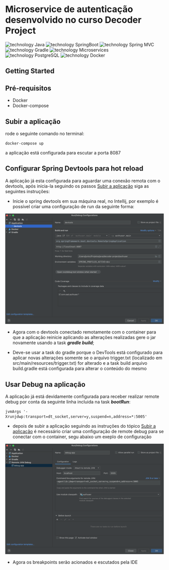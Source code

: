 # Microservice de autenticação desenvolvido no curso Decoder Project

![technology Java](https://img.shields.io/badge/techonolgy-Java-success)
![technology SpringBoot](https://img.shields.io/badge/techonolgy-SpringBoot-success)
![technology Spring MVC](https://img.shields.io/badge/techonolgy-SpringMVC-success)
![technology Gradle](https://img.shields.io/badge/techonolgy-Gradle-success)
![technology Microservices](https://img.shields.io/badge/techonolgy-Microservices-red)
![technology PostgreSQL](https://img.shields.io/badge/techonolgy-PostgreSQL-blue)
![technology Docker](https://img.shields.io/badge/techonolgy-Docker-blue)

## Getting Started

## Pré-requisitos

- Docker
- Docker-compose

## Subir a aplicação

rode o seguinte comando no terminal:

```
docker-compose up
```

a aplicação está configurada para escutar a porta 8087

## Configurar Spring Devtools para hot reload

A aplicação já esta configurada para aguardar uma conexão remota com o devtools, após inicia-la seguindo os passos [Subir a aplicação](#subir-a-aplicação) siga as seguintes instruções:

 * Inicie o spring devtools em sua máquina real, no Intellij, por exemplo é possível criar uma configuração de run da seguinte forma:

![Exemplo de running do DevTools](./images-readme/devtools-running-config.png)

 * Agora com o devtools conectado remotamente com o container para que a aplicação reinicie aplicando as alterações realizadas gere o jar novamente usando a task **_gradle build_**;

 * Deve-se usar a task do gradle porque o DevTools está configurado para aplicar novas alterações somente se o arquivo trigger.txt (localizado em src/main/resources/trigger.txt) for alterado e a task build arquivo build.gradle está configurada para alterar o conteúdo do mesmo


## Usar Debug na aplicação

A aplicação já está devidamente configurada para receber realizar remote debug por conta da seguinte linha incluida na task **_bootRun_**:

```
jvmArgs '-Xrunjdwp:transport=dt_socket,server=y,suspend=n,address=*:5005'
```

 * depois de subir a aplicação seguindo as instruções do tópico [Subir a aplicação](#subir-a-aplicação) é necessário criar uma configuração de remote debug para se conectar com o container, segu abaixo um exeplo de configuração


![Exemplo de configuração para remote debug](./images-readme/remote-debug-config.png)

 * Agora os breakpoints serão acionados e escutados pela IDE